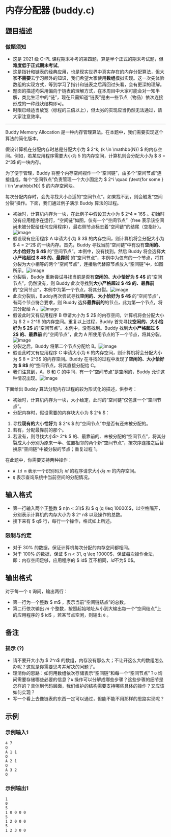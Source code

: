 # 内存分配器 (buddy.c)

## 题目描述

### 做题须知

* 这是 2021 级 C-PL 课程期末补考的第四题，算是半个正式的期末考试题，但**难度低于正式期末考试**。
* 这是指针和链表的经典应用，也是现实世界中真实存在的内存分配算法，但大家**不需要**去学习额外的知识，我们希望大家使用**数组**模拟实现。这一次先体验数组的实现方式，等到学习了指针和链表之后再回过头看，会有更深的理解。
* 题面的描述均采用偏向于链表的理解方式，在本周目中大家可能会对一知半解，类比生活中的“链”，现在只需知道“链表”是由一些节点（物品）依次连接形成的一种线状结构即可。
* 时限已经适当放宽（标程的三倍以上），但太劣的实现应当仍然无法通过，请大家注意效率。

---

Buddy Memory Allocation 是一种内存管理算法。在本题中，我们需要实现这个算法的简化版本。

假设计算机在分配内存时总是分配大小为 $ 2^k\; (k \in \mathbb{N}) $ 的内存空间。例如，若某应用程序需要大小为 5 的内存空间，计算机则会分配大小为 $ 8 = 2^3$ 的一块内存。

为了便于管理，Buddy 将整个内存空间视作一个“空间链”，由多个“空间节点”连接组成，每个“空间节点”负责管理一个大小固定为 $ 2^i \quad (\text{for some } i \in \mathbb{N}) $ 的内存空间块。

每次分配内存时，会先寻找大小合适的“空间节点”。如果找不到，则会触发“空间分裂”操作。下面，我们通过例子演示 Buddy 算法的过程。

- 初始时，计算机内存为一块，在此例子中假设其大小为 $ 2^4 = 16$ 。初始时没有应用程序在运行，“空间链”如图，仅有一个“空间节点”（free 表示该空间尚未被分配给任何应用程序），最右侧节点标志着“空间链”的结尾（空指针）。![image](/image/p1.png.30184f10)
- 假设现有应用程序 A 申请大小为 $ 3$ 的内存空间，则计算机将会分配大小为 $ 4 = 2^2$ 的一块内存。首先，Buddy 寻找当前“空间链”中有没有**空闲的、大小恰好为 $ 4$** 的“空间节点”。本例中，没有找到。然后 Buddy 将会选择**大小严格超过 $ 4$ 的、最靠前** 的“空间节点”，本例中为仅有的一个节点，将其分裂为大小相等的两个“空间节点”，连接后代替原节点放入“空间链”中，如图所示。![image](/image/p2.png.302e1924)
- 分裂后，Buddy 重新尝试寻找当前是否有**空闲的、大小恰好为 $ 4$** 的“空间节点”，仍然没有，则 Buddy 此次寻找到**大小严格超过 $ 4$ 的、最靠前** 的“空间节点”，本例中为第一个节点，将其分裂。![image](/image/p3.png.0423c422)
- 此次分裂后，Buddy再次尝试寻找**空闲的、大小恰好为 $ 4$** 的“空间节点”，有两个节点符合要求，则 Buddy 选择**最靠前的**的节点，此为第一个节点，将其分配给 A 。![image](/image/p4.png.7333aa47)
- 假设此时又有应用程序 B 申请大小为 $ 2$ 的内存空间，计算机将会分配大小为 $ 2 = 2^1$ 的内存空间。重复以上过程，Buddy 首先寻找**空闲的、大小恰好为 $ 2$** 的“空间节点”。本例中，没有找到。Buddy 找到**大小严格超过 $ 2$ 的、最靠前** 的“空间节点”，此为 A 所使用节点的下一个节点，将其分裂。![image](/image/p5.png.6e0a400a)
- 分裂之后，Buddy 将第二个节点分配给 B。![image](/image/p6.png.27c90381)
- 假设此时又有应用程序 C 申请大小为 6 的内存空间，则计算机将会分配大小为 $ 8 = 2^3$ 的内存空间。Buddy 在寻找的过程中发现了**空闲的、大小恰好为 $ 8$** 的“空间节点，将其直接分配给 C。
- 我们注意到，A、B 和 C 的中间，有一个“空间节点”是空闲的，Buddy 允许这种情况出现。![image](/image/p7.png.55f14cf6)

下面给出 Buddy 算法分配内存过程的较为形式化的描述，供参考：

- 初始时，计算机内存为一块，大小给定，此时的“空间链”仅包含一个“空间节点”。
- 分配内存时，假设需要的内存块大小为 $ 2^k $：

1. 寻找**现有的**大小**恰好**为 $ 2^k $ 的“空间节点”中是否有还未被分配的。
2. 若有，分配最靠前的那个。
3. 若没有，则寻找大小$> 2^k $ 的、最靠前的、未被分配的“空间节点”，将其分裂成大小分别为原来一半、位置相邻的两个新“空间节点”，按次序连接之后替换原“空间链”中被分裂的节点；重复过程 1。

在此题中，你需要支持两种操作：

- `A id m` 表示一个识别码为 $id$ 的程序请求大小为 $m$ 的内存空间。
- `Q` 表示查询系统中当前空间的分配情况。

## 输入格式

- 第一行输入两个正整数 $ n(n < 31)$ 和 $ q (q \leq 10000)$，以空格隔开，分别表示计算机的内存大小为 $ 2^ n$ 以及操作的总数。
- 接下来有 $ q$ 行，每行一个操作，格式如上所述。

### 限制与约定

- 对于 30% 的数据，保证计算机每次分配的内存空间都相同。
- 对于 100% 的数据，保证 $ n < 31,  q \leq 10000$，保证每次操作合法，即：内存空间足够，应用程序的 $ id$ 互不相同，$id$不为$ 0$。

## 输出格式

对于每一个 `Q` 询问，输出两行：

- 第一行为一个整数 $ m$ ，表示当前“空间链结点”的总数。
- 第二行依次输出 $m$ 个整数，按照起始地址从小到大输出每一个“空间结点”上的应用程序的 $ id$ ，若某节点空闲，则输出 `0` 。

## 备注

### 提示 (?)

* 请不要开大小为 $ 2^n$ 的数组，内存没有那么大；不让开这么大的数组怎么办呢？这就是你需要思考并解决的问题了。
* 理清你的思路：如何用数组依次存储表示“空间链”和每一个“空间节点”？`Q` 询问需要存储哪些必要的信息？`A` 操作可以分解成哪些步骤？这些步骤的细节是怎样的？具体到代码层面，我们维护的结构需要支持哪些具体的操作？又应该如何实现？
* 写一个看上去像链表的东西一定可以通过，但能不能不用那样的思路实现呢？

## 示例

### 示例输入1

```text
4 7
Q
A 1 1
Q
A 2 1
Q
A 3 2
Q
```

### 示例输出1

```text
1
0
5
1 0 0 0 0
5
1 2 0 0 0
5
1 2 3 0 0
```